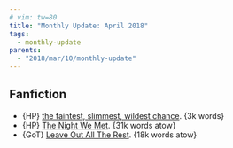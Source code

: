 ```yaml
---
# vim: tw=80
title: "Monthly Update: April 2018"
tags:
  - monthly-update
parents:
  - "2018/mar/10/monthly-update"
---
```


## Fanfiction

 - {HP} [the faintest, slimmest, wildest chance](https://archiveofourown.org/works/14016324). {3k words}
 - {HP} [The Night We Met](https://archiveofourown.org/works/13094601). {31k words atow}
 - {GoT} [Leave Out All The Rest](https://archiveofourown.org/works/13348173). {18k words atow}
